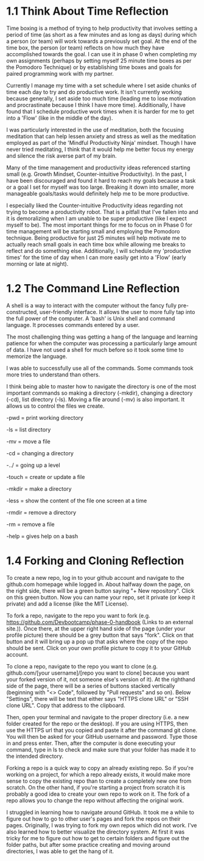# 1.1 Think About Time Reflection

Time boxing is a method of trying to help productivity that involves setting a period of time (as short as a few minutes and as long as days) during which a person (or team) will work towards a previously set goal. At the end of the time box, the person (or team) reflects on how much they have accomplished towards the goal. I can use it in phase 0 when completing my own assignments (perhaps by setting myself 25 minute time boxes as per the Pomodoro Technique) or by establishing time boxes and goals for paired programming work with my partner. 

Currently I manage my time with a set schedule where I set aside chunks of time each day to try and do productive work. It isn't currently working because generally, I set aside too much time (leading me to lose motivation and procrastinate because I think I have more time). Additionally, I have found that I schedule productive work times when it is harder for me to get into a 'Flow' (like in the middle of the day). 

I was particularly interested in the use of meditation, both the focusing meditation that can help lessen anxiety and stress as well as the meditation employed as part of the 'Mindful Productivity Ninja' mindset. Though I have never tried meditating, I think that it would help me better focus my energy and silence the risk averse part of my brain. 

Many of the time management and productivity ideas referenced starting small (e.g. Growth Mindset, Counter-intuitive Productivity). In the past, I have been discouraged and found it hard to reach my goals because a task or a goal I set for myself was too large. Breaking it down into smaller, more manageable goals/tasks would definitely help me to be more productive.

I especially liked the Counter-intuitive Productivity ideas regarding not trying to become a productivity robot. That is a pitfall that I've fallen into and it is demoralizing when I am unable to be super productive (like I expect myself to be). The most important things for me to focus on in Phase 0 for time management will be starting small and employing the Pomodoro technique. Being productive for just 25 minutes will help motivate me to actually reach small goals in each time box while allowing me breaks to reflect and do something else. Additionally, I will schedule my 'productive times' for the time of day when I can more easily get into a 'Flow' (early morning or late at night).

# 1.2 The Command Line Reflection

A shell is a way to interact with the computer without the fancy fully pre-constructed, user-friendly interface. It allows the user to more fully tap into the full power of the computer. A 'bash' is Unix shell and command language. It processes commands entered by a user.

The most challenging thing was getting a hang of the language and learning patience for when the computer was processing a particularly large amount of data. I have not used a shell for much before so it took some time to memorize the language.

I was able to successfully use all of the commands. Some commands took more tries to understand than others. 

I think being able to master how to navigate the directory is one of the most important commands so making a directory (-mkdir), changing a directory (-cd), list directory (-ls). Moving a file around (-mv) is also important. It allows us to control the files we create. 

-pwd = print working directory

-ls = list directory

-mv = move a file

-cd = changing a directory

-../ = going up a level

-touch = create or update a file

-mkdir = make a directory

-less = show the content of the file one screen at a time

-rmdir = remove a directory

-rm = remove a file

-help = gives help on a bash 

# 1.4 Forking and Cloning Reflection

To create a new repo, log in to your github account and navigate to the github.com homepage while logged in. About halfway down the page, on the right side, there will be a green button saying "+ New repository". Click on this green button. Now you can name your repo, set it private (or keep it private) and add a license (like the MIT License).

 

To fork a repo, navigate to the repo you want to fork (e.g. https://github.com/Devbootcamp/phase-0-handbook (Links to an external site.)). Once there, at the upper right hand side of the page (under your profile picture) there should be a grey button that says "fork". Click on that button and it will bring up a pop up that asks where the copy of the repo should be sent. Click on your own profile picture to copy it to your GitHub account. 

 

To clone a repo, navigate to the repo you want to clone (e.g. github.com/[your username]/[repo you want to clone] because you want your forked version of it, not someone else's version of it). At the righthand side of the page, there will be a series of buttons stacked vertically (beginning with "<> Code", followed by "Pull requests" and so on). Below "Settings", there will be text that either says "HTTPS clone URL" or "SSH clone URL". Copy that address to the clipboard.

Then, open your terminal and navigate to the proper directory (i.e. a new folder created for the repo or the desktop). If you are using HTTPS, then use the HTTPS url that you copied and paste it after the command git clone. You will then be asked for your GitHub username and password. Type those in and press enter. Then, after the computer is done executing your command, type in ls to check and make sure that your folder has made it to the intended directory.

 

Forking a repo is a quick way to copy an already existing repo. So if you're working on a project, for which a repo already exists, it would make more sense to copy the existing repo than to create a completely new one from scratch. On the other hand, if you're starting a project from scratch it is probably a good idea to create your own repo to work on it. The fork of a repo allows you to change the repo without affecting the original work.

 

I struggled in learning how to navigate around GitHub. It took me a while to figure out how to go to other user's pages and fork the repos on their pages. Originally, I was trying to fork my own repos which did not work. I've also learned how to better visualize the directory system. At first it was tricky for me to figure out how to get to certain folders and figure out the folder paths, but after some practice creating and moving around directories, I was able to get the hang of it.
